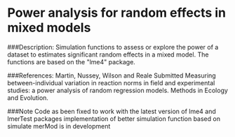 # Power analysis for random effects in mixed models


###Description:
Simulation functions to assess or explore the power of
a dataset to estimates significant random effects in a mixed model.
The functions are based on the "lme4" package.


###References:
Martin, Nussey, Wilson and Reale Submitted Measuring between-individual
variation in reaction norms in field and experimental studies: a power
analysis of random regression models. Methods in Ecology and Evolution. 

###Note
Code as been fixed to work with the latest version of lme4 and lmerTest packages
implementation of better simulation function based on simulate merMod is in development

